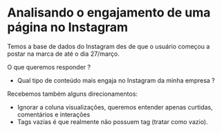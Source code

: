 # Analisando o engajamento de uma página no Instagram

Temos a base de dados do Instagram des de que o usuário começou a postar na marca de até o dia 27/março.

O que queremos responder ?
 * Qual tipo de conteúdo mais engaja no Instagram da minha empresa ?

Recebemos também alguns direcionamentos:

 * Ignorar a coluna visualizações, queremos entender apenas curtidas, comentários e interações
 * Tags vazias é que realmente não possuem tag (tratar como vazio).

